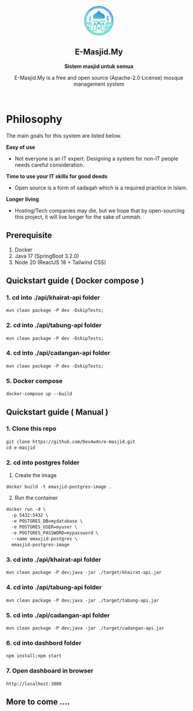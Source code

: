 <p align="center">
  <img src="./public-web/src/assets/home/logo.png" alt="E-Masjid.My" width="80" height="80"/>
</p>

<h2 align="center"><b>E-Masjid.My</b></h2>
<p align="center"><b>Sistem masjid untuk semua</b></p>
<p align="center">
  E-Masjid.My is a free and open source (Apache-2.0 License) mosque management system
<p><br>

Philosophy
=====
The main goals for this system are listed below.

**Easy of use**

- Not everyone is an IT expert. Designing a system for non-IT people needs careful consideration.

**Time to use your IT skills for good deeds**

- Open source is a form of sadaqah which is a required practice in Islam.

**Longer living**

- Hosting/Tech companies may die, but we hope that by open-sourcing this project, it will live longer for the sake of ummah.

##  Prerequisite
1. Docker
2. Java 17 (SpringBoot 3.2.0)
3. Node 20 (ReactJS 18 + Tailwind CSS)

## Quickstart guide ( Docker compose )
### 1. cd into ./api/khairat-api folder
```
mvn clean package -P dev -DskipTests;
```
### 2. cd into ./api/tabung-api folder
```
mvn clean package -P dev -DskipTests;
```
### 4. cd into ./api/cadangan-api folder
```
mvn clean package -P dev -DskipTests;
```
### 5. Docker compose
```
docker-compose up --build
```
## Quickstart guide ( Manual )
### 1. Clone this repo
```
git clone https://github.com/Dev4w4n/e-masjid.git
cd e-masjid
```
### 2. cd into postgres folder
1. Create the image
```
docker build -t emasjid-postgres-image .
```

2. Run the container
```
docker run -d \
  -p 5432:5432 \
  -e POSTGRES_DB=mydatabase \
  -e POSTGRES_USER=myuser \
  -e POSTGRES_PASSWORD=mypassword \
  --name emasjid-postgres \
  emasjid-postgres-image
```
### 3. cd into ./api/khairat-api folder
```
mvn clean package -P dev;java -jar ./target/khairat-api.jar
```
### 4. cd into ./api/tabung-api folder
```
mvn clean package -P dev;java -jar ./target/tabung-api.jar
```
### 5. cd into ./api/cadangan-api folder
```
mvn clean package -P dev;java -jar ./target/cadangan-api.jar
```
### 6. cd into dashbord folder
```
npm install;npm start
```
### 7. Open dashboard in browser
```
http://localhost:3000
```
## More to come ....
